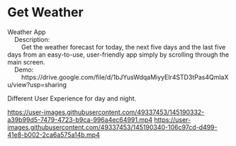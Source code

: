 # Get Weather

<p>Weather App<br> 
&nbsp&nbsp&nbsp&nbspDescription:<br>
&nbsp&nbsp&nbsp&nbsp&nbsp&nbsp&nbsp&nbspGet the weather forecast for today, the next five days and the last five days from an easy-to-use, user-friendly app simply by scrolling through the main screen.<br>
&nbsp&nbsp&nbsp&nbspDemo:<br>
&nbsp&nbsp&nbsp&nbsp&nbsp&nbsp&nbsp&nbsphttps://drive.google.com/file/d/1bJYusWdqaMiyyElr4STD3tPas4QmlaXu/view?usp=sharing</p>


<p>Different User Experience for day and night.<br></p>

https://user-images.githubusercontent.com/49337453/145190332-a39b99d5-7479-4723-b9ca-996a4ec64991.mp4
https://user-images.githubusercontent.com/49337453/145190340-106c97cd-d499-41e8-b002-2ca6a575a14b.mp4

